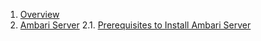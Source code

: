 1. [Overview](https://github.com/acceldata-io/odpdocumentation/wiki/Overiew)
2. [Ambari Server](https://github.com/acceldata-io/odpdocumentation/wiki/Ambari-Server) 2.1.  [Prerequisites to Install Ambari Server](https://github.com/acceldata-io/odpdocumentation/wiki/Prerequisites-to-Install-Ambari-Server)



